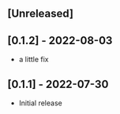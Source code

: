## [Unreleased]

## [0.1.2] - 2022-08-03

- a little fix

## [0.1.1] - 2022-07-30

- Initial release

